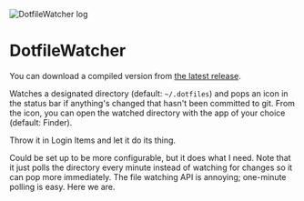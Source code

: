 ![DotfileWatcher log](DotfileWatcher/Assets.xcassets/AppIcon.appiconset/appicon_256.png)

# DotfileWatcher

You can download a compiled version from [the latest release](https://github.com/sjml/DotfileWatcher/releases/latest).

Watches a designated directory (default: `~/.dotfiles`) and pops an icon in
the status bar if anything's changed that hasn't been committed to git. From
the icon, you can open the watched directory with the app of your choice (default: 
Finder).

Throw it in Login Items and let it do its thing.

Could be set up to be more configurable, but it does what I need. Note that it just polls the directory every minute instead of watching for changes so it can pop more immediately. The file watching API is annoying; one-minute polling is easy. Here we are. 
